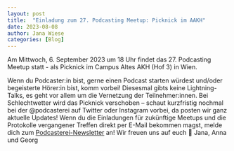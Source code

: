 ```yaml
---
layout: post
title:  "Einladung zum 27. Podcasting Meetup: Picknick im AAKH"
date: 2023-08-08
author: Jana Wiese
categories: [Blog]
---
```


Am Mittwoch, 6. September 2023 um 18 Uhr findet das 27. Podcasting Meetup statt - als Picknick im Campus Altes AKH (Hof 3) in Wien.

Wenn du Podcaster:in bist, gerne einen Podcast starten würdest und/oder begeisterte Hörer:in bist, komm vorbei! Diesesmal gibts keine Lightning-Talks, es geht vor allem um die Vernetzung der Teilnehmer:innen.
Bei Schlechtwetter wird das Picknick verschoben – schaut kurzfristig nochmal bei der @podcasterei auf Twitter oder Instagram vorbei, da posten wir ganz aktuelle Updates!
Wenn du die Einladungen für zukünftige Meetups und die Protokolle vergangener Treffen direkt per E-Mail bekommen magst, melde dich zum [Podcasterei-Newsletter](https://mailchi.mp/76fec42dc180/podcasterei-newsletter) an!
Wir freuen uns auf euch 🌻
Jana, Anna und Georg
